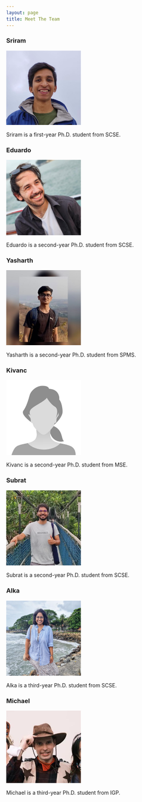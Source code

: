 ```yaml
---
layout: page
title: Meet The Team
---
```



### Sriram
<img src="./public/team_images/sriram.png" width="200">

Sriram is a first-year Ph.D. student from SCSE.

### Eduardo
<img src="public/eduardo.png" width="200"/>

Eduardo is a second-year Ph.D. student from SCSE. 

### Yasharth
<img src="public/team_images/yasharth.png" width="200"/>

Yasharth is a second-year Ph.D. student from SPMS.

### Kivanc
<img src="public/team_images/kivanc.jpg" width="200"/> 

Kivanc is a second-year Ph.D. student from MSE.

### Subrat 
<img src="public/team_images/subrat.png" width="200"/> 

Subrat is a second-year Ph.D. student from SCSE.

### Alka
<img src="public/team_images/alka.png" width="200"/> 

Alka is a third-year Ph.D. student from SCSE.

### Michael
<img src="public/team_images/michael.png" width="200"/>

Michael is a third-year Ph.D. student from IGP.





